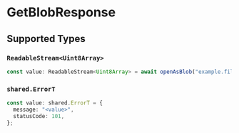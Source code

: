 # GetBlobResponse


## Supported Types

### `ReadableStream<Uint8Array>`

```typescript
const value: ReadableStream<Uint8Array> = await openAsBlob("example.file");
```

### `shared.ErrorT`

```typescript
const value: shared.ErrorT = {
  message: "<value>",
  statusCode: 101,
};
```

